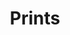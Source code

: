 ---
layout: objectpage_pieterbruegel
title: Prints
object_type: Print
permalink: /pieterbruegel/object-types/print/
---